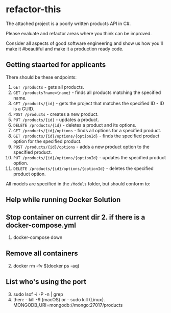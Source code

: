# refactor-this

The attached project is a poorly written products API in C#.

Please evaluate and refactor areas where you think can be improved.

Consider all aspects of good software engineering and show us how you'll make it #beautiful and make it a production ready code.

## Getting staarted for applicants

There should be these endpoints:

1. `GET /products` - gets all products.
2. `GET /products?name={name}` - finds all products matching the specified name.
3. `GET /products/{id}` - gets the project that matches the specified ID - ID is a GUID.
4. `POST /products` - creates a new product.
5. `PUT /products/{id}` - updates a product.
6. `DELETE /products/{id}` - deletes a product and its options.
7. `GET /products/{id}/options` - finds all options for a specified product.
8. `GET /products/{id}/options/{optionId}` - finds the specified product option for the specified product.
9. `POST /products/{id}/options` - adds a new product option to the specified product.
10. `PUT /products/{id}/options/{optionId}` - updates the specified product option.
11. `DELETE /products/{id}/options/{optionId}` - deletes the specified product option.

All models are specified in the `/Models` folder, but should conform to:

## Help while running Docker Solution

## Stop container on current dir 2. if there is a docker-compose.yml

1. docker-compose down

## Remove all containers

2. docker rm -fv $(docker ps -aq)

## List who's using the port

3. sudo lsof -i -P -n | grep <port number>
4. then: - kill -9 <process id> (macOS) or - sudo kill <process id> (Linux).
   MONGODB_URI=mongodb://mongo:27017/products
